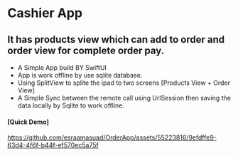 #  Cashier App



## It has products view which can add to order and order view for complete order pay.

- A Simple App build BY SwiftUI
- App is work offline by use sqlite database.
- Using SplitView to splite the ipad to two screens [Products View + Order View]
- A Simple Sync between the remote call using UrlSession then saving the data locally by Sqlite to work offline.

#### [Quick Demo]

https://github.com/esraamasuad/OrderApp/assets/55223816/9efdffe9-63d4-4f6f-b44f-ef570ec5a75f

